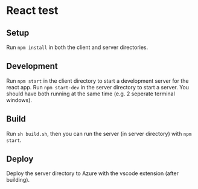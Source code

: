 # React test

## Setup

Run ```npm install``` in both the client and server directories.

## Development

Run ```npm start``` in the client directory to start a development server for the react app. Run ```npm start-dev``` in the server directory to start a server. You should have both running at the same time (e.g. 2 seperate terminal windows).

## Build

Run ```sh build.sh```, then you can run the server (in server directory) with ```npm start```.

## Deploy

Deploy the server directory to Azure with the vscode extension (after building).
